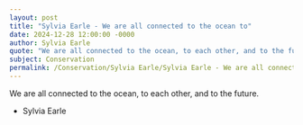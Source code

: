 ```yaml
---
layout: post
title: "Sylvia Earle - We are all connected to the ocean to"
date: 2024-12-28 12:00:00 -0000
author: Sylvia Earle
quote: "We are all connected to the ocean, to each other, and to the future."
subject: Conservation
permalink: /Conservation/Sylvia Earle/Sylvia Earle - We are all connected to the ocean to
---
```


We are all connected to the ocean, to each other, and to the future.

- Sylvia Earle
